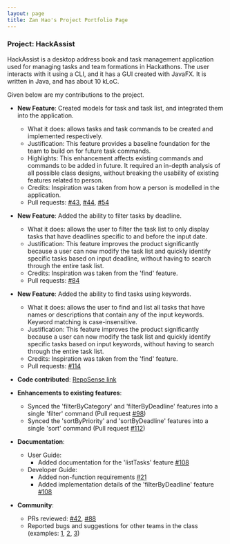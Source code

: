 ```yaml
---
layout: page
title: Zan Hao's Project Portfolio Page
---
```


### Project: HackAssist

HackAssist is a desktop address book and task management application used for managing tasks and team formations in Hackathons. The user interacts with it using a CLI, and it has a GUI created with JavaFX. It is written in Java, and has about 10 kLoC.

Given below are my contributions to the project.

* **New Feature**: Created models for task and task list, and integrated them into the application.
  * What it does: allows tasks and task commands to be created and implemented respectively.
  * Justification: This feature provides a baseline foundation for the team to build on for future task commands.
  * Highlights: This enhancement affects existing commands and commands to be added in future. It required an in-depth analysis of all possible class designs, without breaking the usability of existing features related to person.
  * Credits: Inspiration was taken from how a person is modelled in the application.
  * Pull requests: [\#43](), [\#44](), [#54]()

* **New Feature**: Added the ability to filter tasks by deadline.
  * What it does: allows the user to filter the task list to only display tasks that have deadlines specific to and before the input date.
  * Justification: This feature improves the product significantly because a user can now modify the task list and quickly identify specific tasks based on input deadline, without having to search through the entire task list.
  * Credits: Inspiration was taken from the 'find' feature.
  * Pull requests: [\#84]()

* **New Feature**: Added the ability to find tasks using keywords.
  * What it does: allows the user to find and list all tasks that have names or descriptions that contain any of the input keywords. Keyword matching is case-insensitive.
  * Justification: This feature improves the product significantly because a user can now modify the task list and quickly identify specific tasks based on input keywords, without having to search through the entire task list.
  * Credits: Inspiration was taken from the 'find' feature.
  * Pull requests: [\#114]()

* **Code contributed**: [RepoSense link]()

* **Enhancements to existing features**:
  * Synced the 'filterByCategory' and 'filterByDeadline' features into a single 'filter' command (Pull request [\#98]())
  * Synced the 'sortByPriority' and 'sortByDeadline' features into a single 'sort' command (Pull request [\#112]())

* **Documentation**:
  * User Guide:
    * Added documentation for the 'listTasks' feature [\#108]()
  * Developer Guide:
    * Added non-function requirements [\#21]()
    * Added implementation details of the 'filterByDeadline' feature [\#108]()

* **Community**:
  * PRs reviewed: [\#42](), [\#88]()
  * Reported bugs and suggestions for other teams in the class (examples: [1](), [2](), [3]())
